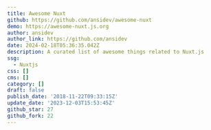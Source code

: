 ```yaml
---
title: Awesome Nuxt
github: https://github.com/ansidev/awesome-nuxt
demo: https://awesome-nuxt.js.org
author: ansidev
author_link: https://github.com/ansidev
date: 2024-02-18T05:36:35.042Z
description: A curated list of awesome things related to Nuxt.js
ssg:
  - Nuxtjs
css: []
cms: []
category: []
draft: false
publish_date: '2018-11-22T09:33:15Z'
update_date: '2023-12-03T15:53:45Z'
github_star: 27
github_fork: 22
---
```

